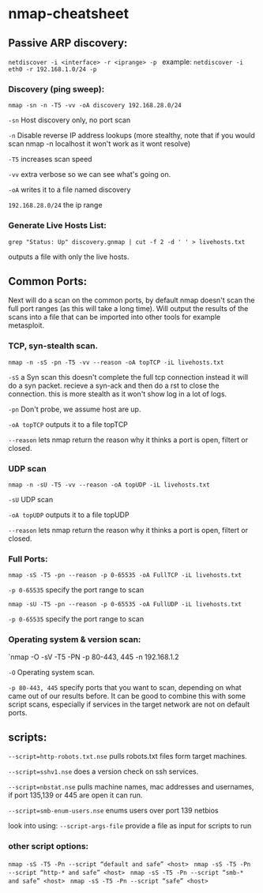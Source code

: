 # nmap-cheatsheet

## Passive ARP discovery:
`netdiscover -i <interface> -r <iprange> -p `
example:
`netdiscover -i eth0 -r 192.168.1.0/24 -p `

### Discovery (ping sweep):
`nmap -sn -n -T5 -vv -oA discovery 192.168.28.0/24 `

`-sn` Host discovery only, no port scan

`-n` Disable reverse IP address lookups (more stealthy, note that if you would scan nmap -n localhost it won't work as it wont resolve)

`-T5` increases scan speed

`-vv` extra verbose so we can see what's going on.

`-oA` writes it to a file named discovery

`192.168.28.0/24` the ip range

### Generate Live Hosts List:
`grep "Status: Up" discovery.gnmap | cut -f 2 -d ' ' > livehosts.txt `

outputs a file with only the live hosts.

## Common Ports:
Next will do a scan on the common ports, by default nmap doesn't scan the full port ranges (as this will take a long time).
Will output the results of the scans into a file that can be imported into other tools for example metasploit.

### TCP, syn-stealth scan.
`nmap -n -sS -pn -T5 -vv --reason -oA topTCP -iL livehosts.txt `

`-sS` a Syn scan this doesn't complete the full tcp connection instead it will do a syn packet.
recieve a syn-ack and then do a rst to close the connection.
this is more stealth as it won't show log in a lot of logs.

`-pn` Don't probe, we assume host are up.

`-oA topTCP` outputs it to a file topTCP

`--reason` lets nmap return the reason why it thinks a port is open, filtert or closed.

### UDP scan
`nmap -n -sU -T5 -vv --reason -oA topUDP -iL livehosts.txt `

`-sU` UDP scan

`-oA topUDP` outputs it to a file topUDP

`--reason` lets nmap return the reason why it thinks a port is open, filtert or closed.

### Full Ports:
`nmap -sS -T5 -pn --reason -p 0-65535 -oA FullTCP -iL livehosts.txt `

`-p 0-65535` specify the port range to scan

`nmap -sU -T5 -pn --reason -p 0-65535 -oA FullUDP -iL livehosts.txt `

`-p 0-65535` specify the port range to scan

###  Operating system & version scan:
`nmap -O -sV -T5 -PN -p 80-443, 445 -n 192.168.1.2

`-O` Operating system scan.

`-p 80-443, 445` specify ports that you want to scan, depending on what came out of our results before.
It can be good to combine this with some script scans, especially if services in the target network are not on default ports.

## scripts:
`--script=http-robots.txt.nse` pulls robots.txt files form target machines.

`--script=sshv1.nse` does a version check on ssh services.

`--script=nbstat.nse` pulls machine names, mac addresses and usernames, if port 135,139 or 445 are open it can run.

`--script=smb-enum-users.nse` enums users over port 139 netbios

look into using:
`--script-args-file` provide a file as input for scripts to run

### other script options:
`nmap -sS -T5 -Pn --script “default and safe” <host> `
`nmap -sS -T5 -Pn --script “http-* and safe” <host> `
`nmap -sS -T5 -Pn --script “smb-* and safe” <host> `
`nmap -sS -T5 -Pn --script “safe” <host> `
